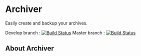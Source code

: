# Archiver

Easily create and backup your archives.

Develop branch : [![Build Status](https://secure.travis-ci.org/gomoob/archiver.png?branch=develop)](http://travis-ci.org/gomoob/archiver)
Master branch : [![Build Status](https://secure.travis-ci.org/gomoob/archiver.png?branch=master)](http://travis-ci.org/gomoob/archiver)

## About Archiver
